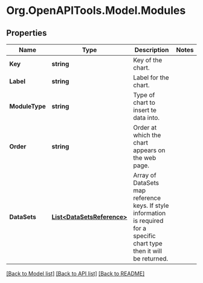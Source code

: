 
# Org.OpenAPITools.Model.Modules

## Properties

Name | Type | Description | Notes
------------ | ------------- | ------------- | -------------
**Key** | **string** | Key of the chart. | 
**Label** | **string** | Label for the chart. | 
**ModuleType** | **string** | Type of chart to insert te data into. | 
**Order** | **string** | Order at which the chart appears on the web page. | 
**DataSets** | [**List&lt;DataSetsReference&gt;**](DataSetsReference.md) | Array of DataSets map reference keys. If style information is required for a specific chart type then it will be returned. | 

[[Back to Model list]](../README.md#documentation-for-models)
[[Back to API list]](../README.md#documentation-for-api-endpoints)
[[Back to README]](../README.md)

